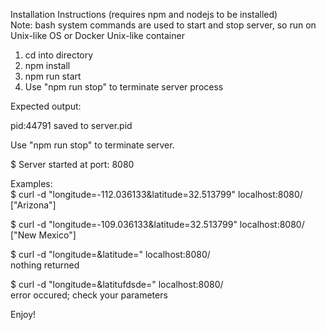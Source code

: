 Installation Instructions (requires npm and nodejs to be installed)  
Note: bash system commands are used to start and stop server, so run on Unix-like OS or Docker Unix-like container
  
1. cd into directory  
2. npm install  
3. npm run start   
4. Use "npm run stop" to terminate server process

Expected output:  

pid:44791 saved to server.pid  

Use "npm run stop" to terminate server.  

$ Server started at port: 8080

Examples:  
$ curl  -d "longitude=-112.036133&latitude=32.513799"  localhost:8080/  
["Arizona"]  
  
$ curl  -d "longitude=-109.036133&latitude=32.513799"  localhost:8080/  
["New Mexico"]  
  
$ curl  -d "longitude=&latitude="  localhost:8080/  
nothing returned  
  
$ curl  -d "longitude=&latitufdsde="  localhost:8080/  
error occured; check your parameters  
  
Enjoy!  